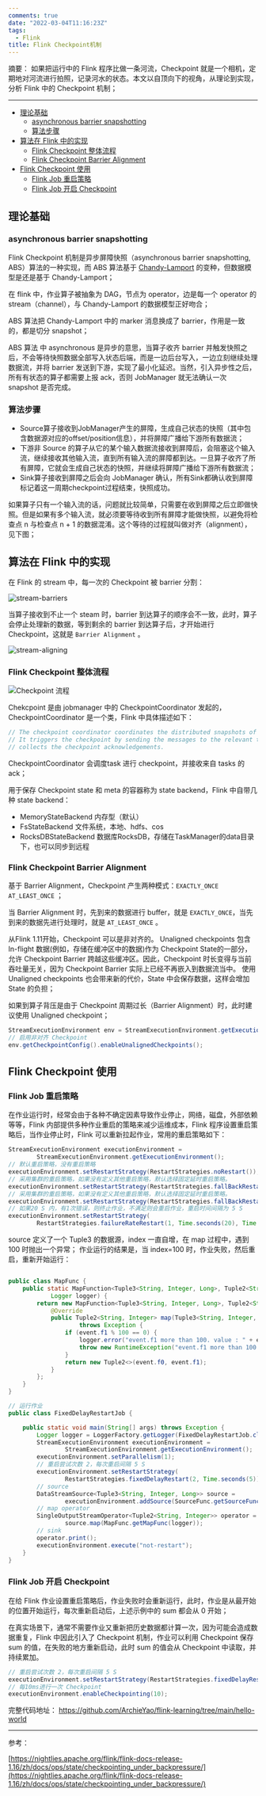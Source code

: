 ```yaml
---
comments: true
date: "2022-03-04T11:16:23Z"
tags: 
  - Flink
title: Flink Checkpoint机制
---
```


摘要： 如果把运行中的 Flink 程序比做一条河流，Checkpoint 就是一个相机，定期地对河流进行拍照，记录河水的状态。本文以自顶向下的视角，从理论到实现，分析 Flink 中的 Checkpoint 机制；

------

- [理论基础](#理论基础)
  - [asynchronous barrier snapshotting](#asynchronous-barrier-snapshotting)
  - [算法步骤](#算法步骤)
- [算法在 Flink 中的实现](#算法在-flink-中的实现)
  - [Flink Checkpoint 整体流程](#flink-checkpoint-整体流程)
  - [Flink Checkpoint Barrier Alignment](#flink-checkpoint-barrier-alignment)
- [Flink Checkpoint 使用](#flink-checkpoint-使用)
  - [Flink Job 重启策略](#flink-job-重启策略)
  - [Flink Job 开启 Checkpoint](#flink-job-开启-checkpoint)

## 理论基础

### asynchronous barrier snapshotting
Flink Checkpoint 机制是异步屏障快照（asynchronous barrier snapshotting, ABS）算法的一种实现，而 ABS 算法基于 [Chandy-Lamport](https://archieyao.github.io/posts/2023-05-08-chandy-lamport%E7%AE%97%E6%B3%95/) 的变种，但数据模型是还是基于  Chandy-Lamport；

在 flink 中，作业算子被抽象为 DAG，节点为 operator，边是每一个 operator 的 stream（channel），与 Chandy-Lamport 的数据模型正好吻合；

ABS 算法把 Chandy-Lamport 中的 marker 消息换成了 barrier，作用是一致的，都是切分 snapshot；

ABS 算法 中 asynchronous 是异步的意思，当算子收齐 barrier 并触发快照之后，不会等待快照数据全部写入状态后端，而是一边后台写入，一边立刻继续处理数据流，并将 barrier 发送到下游，实现了最小化延迟。当然，引入异步性之后，所有有状态的算子都需要上报 ack，否则 JobManager 就无法确认一次 snapshot 是否完成。

### 算法步骤
* Source算子接收到JobManager产生的屏障，生成自己状态的快照（其中包含数据源对应的offset/position信息），并将屏障广播给下游所有数据流；
* 下游非 Source 的算子从它的某个输入数据流接收到屏障后，会阻塞这个输入流，继续接收其他输入流，直到所有输入流的屏障都到达。一旦算子收齐了所有屏障，它就会生成自己状态的快照，并继续将屏障广播给下游所有数据流；
* Sink算子接收到屏障之后会向 JobManager 确认，所有Sink都确认收到屏障标记着这一周期checkpoint过程结束，快照成功。

如果算子只有一个输入流的话，问题就比较简单，只需要在收到屏障之后立即做快照。但是如果有多个输入流，就必须要等待收到所有屏障才能做快照，以避免将检查点 n 与检查点 n + 1 的数据混淆。这个等待的过程就叫做对齐（alignment），见下图；

## 算法在 Flink 中的实现

在 Flink 的 stream 中，每一次的 Checkpoint 被 barrier 分割：

![stream-barriers](/assets/img/stream_barriers.svg)


当算子接收到不止一个 steam 时，barrier 到达算子的顺序会不一致，此时，算子会停止处理新的数据，等到剩余的 barrier 到达算子后，才开始进行 Checkpoint，这就是 `Barrier Alignment` 。

![stream-aligning](/assets/img/stream_aligning.svg)




### Flink Checkpoint 整体流程

![Checkpoint 流程](/assets/img/checkpoint-flow.svg)

Chekcpoint 是由 jobmanager 中的 CheckpointCoordinator 发起的，CheckpointCoordinator 是一个类，Flink 中具体描述如下：

``` java
// The checkpoint coordinator coordinates the distributed snapshots of operators and state.
// It triggers the checkpoint by sending the messages to the relevant tasks and 
// collects the checkpoint acknowledgements.
```

CheckpointCoordinator 会调度task 进行 checkpoint，并接收来自 tasks 的 ack；

用于保存 Checkpoint state 和 meta 的容器称为 state backend，Flink 中自带几种 state backend：

* MemoryStateBackend 内存型（默认）
* FsStateBackend 文件系统，本地、hdfs、cos
* RocksDBStateBackend 数据库RocksDB，存储在TaskManager的data目录下，也可以同步到远程


### Flink Checkpoint Barrier Alignment

基于 Barrier Alignment，Checkpoint 产生两种模式：`EXACTLY_ONCE` `AT_LEAST_ONCE` ；

当 Barrier Alignment 时，先到来的数据进行 buffer，就是 `EXACTLY_ONCE`，当先到来的数据先进行处理时，就是 `AT_LEAST_ONCE` 。

从Flink 1.11开始，Checkpoint 可以是非对齐的。 Unaligned checkpoints 包含 In-flight 数据(例如，存储在缓冲区中的数据)作为 Checkpoint State的一部分，允许 Checkpoint Barrier 跨越这些缓冲区。因此，Checkpoint 时长变得与当前吞吐量无关，因为 Checkpoint Barrier 实际上已经不再嵌入到数据流当中。 使用  Unaligned checkpoints 也会带来新的代价，State 中会保存数据，这样会增加 State 的负担；

如果到算子背压是由于 Checkpoint 周期过长（Barrier Alignment）时，此时建议使用  Unaligned checkpoint；

``` java
StreamExecutionEnvironment env = StreamExecutionEnvironment.getExecutionEnvironment();
// 启用非对齐 Checkpoint
env.getCheckpointConfig().enableUnalignedCheckpoints();
```

## Flink Checkpoint 使用

### Flink Job 重启策略

在作业运行时，经常会由于各种不确定因素导致作业停止，网络，磁盘，外部依赖等等，Flink 内部提供多种作业重启的策略来减少运维成本，Flink 程序设置重启策略后，当作业停止时，Flink 可以重新拉起作业，常用的重启策略如下：

``` java
StreamExecutionEnvironment executionEnvironment =
        StreamExecutionEnvironment.getExecutionEnvironment();
// 默认重启策略，没有重启策略
executionEnvironment.setRestartStrategy(RestartStrategies.noRestart());
// 采用集群的重启策略，如果没有定义其他重启策略，默认选择固定延时重启策略。
executionEnvironment.setRestartStrategy(RestartStrategies.fallBackRestart());
// 采用集群的重启策略，如果没有定义其他重启策略，默认选择固定延时重启策略。
executionEnvironment.setRestartStrategy(RestartStrategies.fallBackRestart());
// 如果20 S 内，有1次错误，则终止作业，不满足则会重启作业，重启时间间隔为 5 S
executionEnvironment.setRestartStrategy(
        RestartStrategies.failureRateRestart(1, Time.seconds(20), Time.seconds(5)));
```

source 定义了一个 Tuple3 的数据源，index 一直自增，在 map 过程中，遇到 100 时抛出一个异常； 作业运行的结果是，当 index=100 时，作业失败，然后重启，重新开始运行：

``` java

public class MapFunc {
    public static MapFunction<Tuple3<String, Integer, Long>, Tuple2<String, Integer>> getMapFunc(
            Logger logger) {
        return new MapFunction<Tuple3<String, Integer, Long>, Tuple2<String, Integer>>() {
            @Override
            public Tuple2<String, Integer> map(Tuple3<String, Integer, Long> event)
                    throws Exception {
                if (event.f1 % 100 == 0) {
                    logger.error("event.f1 more than 100. value : " + event.f1);
                    throw new RuntimeException("event.f1 more than 100.");
                }
                return new Tuple2<>(event.f0, event.f1);
            }
        };
    }
}

// 运行作业
public class FixedDelayRestartJob {

    public static void main(String[] args) throws Exception {
        Logger logger = LoggerFactory.getLogger(FixedDelayRestartJob.class);
        StreamExecutionEnvironment executionEnvironment =
                StreamExecutionEnvironment.getExecutionEnvironment();
        executionEnvironment.setParallelism(1);
        // 重启尝试次数 2，每次重启间隔 5 S
        executionEnvironment.setRestartStrategy(
                RestartStrategies.fixedDelayRestart(2, Time.seconds(5)));
        // source
        DataStreamSource<Tuple3<String, Integer, Long>> source =
                executionEnvironment.addSource(SourceFunc.getSourceFunc(logger));
        // map operator
        SingleOutputStreamOperator<Tuple2<String, Integer>> operator =
                source.map(MapFunc.getMapFunc(logger));
        // sink
        operator.print();
        executionEnvironment.execute("not-restart");
    }
}
```

### Flink Job 开启 Checkpoint

在给 Flink 作业设置重启策略后，作业失败时会重新运行，此时，作业是从最开始的位置开始运行，每次重新启动后，上述示例中的 sum 都会从 0 开始；

在真实场景下，通常不需要作业又重新把历史数据都计算一次，因为可能会造成数据重复，Flink 中因此引入了 Checkpoint 机制，作业可以利用 Checkpoint 保存 sum 的值，在失败的地方重新启动，此时 sum 的值会从 Checkpoint 中读取，并持续累加。

``` java
// 重启尝试次数 2，每次重启间隔 5 S
executionEnvironment.setRestartStrategy(RestartStrategies.fixedDelayRestart(2, Time.seconds(5)));
// 每10ms进行一次 Checkpoint
executionEnvironment.enableCheckpointing(10);
```

完整代码地址： <https://github.com/ArchieYao/flink-learning/tree/main/hello-world>

------

参考：

[https://nightlies.apache.org/flink/flink-docs-release-1.16/zh/docs/ops/state/checkpointing_under_backpressure/](https://nightlies.apache.org/flink/flink-docs-release-1.16/zh/docs/ops/state/checkpointing_under_backpressure/)

